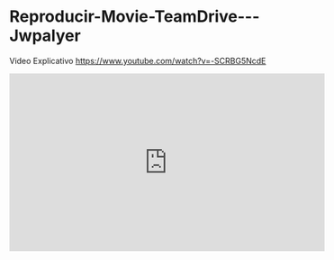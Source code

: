 # Reproducir-Movie-TeamDrive---Jwpalyer

Video Explicativo
https://www.youtube.com/watch?v=-SCRBG5NcdE


<iframe width="560" height="315" src="https://www.youtube.com/embed/-SCRBG5NcdE" title="YouTube video player" frameborder="0" allow="accelerometer; autoplay; clipboard-write; encrypted-media; gyroscope; picture-in-picture" allowfullscreen></iframe>
